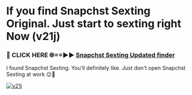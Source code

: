 # If you find Snapchst Sexting Original. Just start to sexting right Now (v21j)

<h3>🔴 CLICK HERE 🌐==►► <a href="https://tinyurl.com/mtbk5fxa" rel="nofollow">Snapchst Sexting Updated finder</a></h3>

I found Snapchst Sexting. You'll definitely like. Just don't open Snapchst Sexting at work 😉💬

[![v21j](https://i.imgur.com/Q8WKrnY.jpeg)](https://tinyurl.com/mtbk5fxa)

